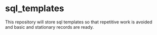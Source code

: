 # sql_templates
This repository will store sql templates so that repetitive work is avoided and basic and stationary records are ready.
